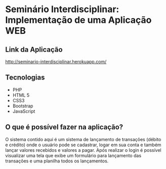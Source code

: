 # Seminário Interdisciplinar: Implementação de uma Aplicação WEB

## Link da Aplicação
http://seminario-interdisciplinar.herokuapp.com/

## Tecnologias
  - PHP
  - HTML 5
  - CSS3
  - Bootstrap
  - JavaScript

## O que é possível fazer na aplicação?

O sistema contido aqui é um sistema de lançamento de transações (débito e crédito) onde o usuário pode se cadastrar, logar em sua conta e também lançar valores recebidos e valores a pagar. Após realizar o login é possível visualizar uma tela que exibe um formulário para lançamento das transações e uma planilha todos os lançamentos.
